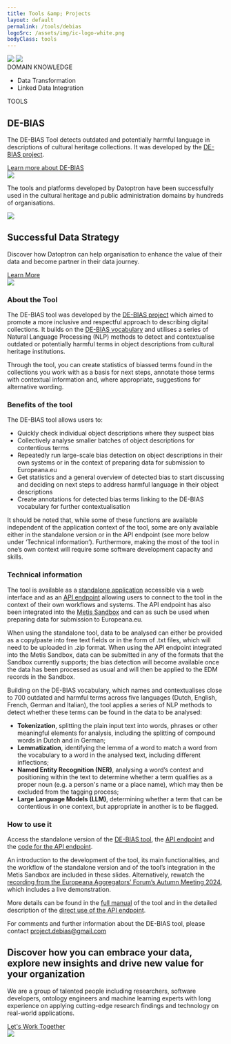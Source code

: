 ```yaml
---
title: Tools &amp; Projects
layout: default
permalink: /tools/debias
logoSrc: /assets/img/ic-logo-white.png
bodyClass: tools
---
```

<main role="main">
  <!-- tools header-->
  <section class="tools-header">
    <div class="container">
      <!-- row-->
      <div class="row">
        <!-- col-->
        <div class="col-xl-3 col-lg-3 col-md-3 left">
          <!-- wrap-->
          <div class="wrap">
            <!-- oval-->
            <img class="oval" src="{{ site.baseurl }}/assets/img/ic-oval-6.png">
            <!-- logo-->
            <img class="logo" src="{{ site.baseurl }}/assets/img/ic-logo-debias-white.png">
            <!-- label-->
            <div class="lbl">DOMAIN KNOWLEDGE</div>
            <ul>
              <li>
                Data Transformation
              </li>
              <li>
                Linked Data Integration
              </li>
            </ul>
          </div>
        </div>
        <!-- col-->
        <div class="col-xl-9 col-lg-9 col-md-9 right">
          <div class="lbl">TOOLS</div>
          <h1>DE-BIAS</h1>
          <p>
            The DE-BIAS Tool detects outdated and potentially harmful language in descriptions of cultural heritage collections. It was developed by the <a href="https://pro.europeana.eu/project/de-bias" target="_blank">DE-BIAS project</a>.
          </p>
          <a href="https://pro.europeana.eu/files/Europeana_Professional/Projects/debias/DE-BIAS_tool_technical_documentation.pdf" target="_blank">Learn more about DE-BIAS</a>
        </div>
      </div>
    </div>
  </section>
  <!-- tools header-->
  <section class="tools-detail">
    <div class="container">
      <!-- row-->
      <div class="row">
        <!-- col-->
        <div class="col-xl-3 col-lg-3 col-md-12 left">
          <!-- testimonial-->
          <img class="testi" src="{{ site.baseurl }}/assets/img/ic-testimonial.png">
          <!-- footnote-->
          <p class="footnote">
           The tools and platforms developed by Datoptron have been successfully used in the cultural heritage and public administration domains by hundreds of organisations.
          </p>
          <!-- banner-->
          <div class="banner-wrap">
            <div class="banner">
              <!-- oval-->
              <img class="oval" src="{{ site.baseurl }}/assets/img/ic-oval-6.png">
              <!-- text-->
              <h2>Successful Data Strategy</h2>
              <p>
                Discover how Datoptron can help organisation to enhance the value
                of their data and become partner in their data journey.
              </p>
              <a href="{{ site.baseurl }}/services">Learn More</a>
            </div>
          </div>
        </div>
        <!-- col-->
        <div class="col-xl-9 col-lg-9 col-md-12 right">
          <img class="thumbnail" src="{{ site.baseurl }}/assets/img/tools/debias_1.webp">
          <!-- content-->
          <h3>About the Tool</h3>
          <p>
          The DE-BIAS tool was developed by the <a href="https://pro.europeana.eu/project/de-bias" target="_blank">DE-BIAS project</a> which aimed to promote a more inclusive and respectful approach to describing digital collections. It builds on the <a href="https://pro.europeana.eu/page/the-de-bias-vocabulary" target="_blank">DE-BIAS vocabulary</a> and utilises a series of Natural Language Processing (NLP) methods to detect and contextualise outdated or potentially harmful terms in object descriptions from cultural heritage institutions.
		      </p>
          <p>
          Through the tool, you can create statistics of biassed terms found in the collections you work with as a basis for next steps, annotate those terms with contextual information and, where appropriate, suggestions for alternative wording.
          </p>
          <h3>Benefits of the tool</h3>
          <p>
            The DE-BIAS tool allows users to:
          </p>
          <ul>
            <li>Quickly check individual object descriptions where they suspect bias</li>
            <li>Collectively analyse smaller batches of object descriptions for contentious terms</li>
            <li>Repeatedly run large-scale bias detection on object descriptions in their own systems or in the context of preparing data for submission to Europeana.eu</li>
            <li>Get statistics and a general overview of detected bias to start discussing and deciding on next steps to address harmful language in their object descriptions</li>
            <li>Create annotations for detected bias terms linking to the DE-BIAS vocabulary for further contextualisation</li>
          </ul>
          <p>
          It should be noted that, while some of these functions are available independent of the application context of the tool, some are only available either in the standalone version or in the API endpoint (see more below under ‘Technical information’). Furthermore, making the most of the tool in one’s own context will require some software development capacity and skills.
          </p>
          <h3>Technical information</h3>
          <p>
          The tool is available as a <a href="https://debias-tool.ails.ece.ntua.gr/" target="_blank">standalone application</a> accessible via a web interface and as an <a href="https://debias-api.ails.ece.ntua.gr/" target="_blank">API endpoint</a> allowing users to connect to the tool in the context of their own workflows and systems. The API endpoint has also been integrated into the <a href="https://pro.europeana.eu/post/how-the-sandbox-is-evolving-to-meet-the-needs-of-the-data-space-for-cultural-heritage" target="_blank">Metis Sandbox</a> and can as such be used when preparing data for submission to Europeana.eu.
          </p>
          <p>
          When using the standalone tool, data to be analysed can either be provided as a copy/paste into free text fields or in the form of .txt files, which will need to be uploaded in .zip format. When using the API endpoint integrated into the Metis Sandbox, data can be submitted in any of the formats that the Sandbox currently supports; the bias detection will become available once the data has been processed as usual and will then be applied to the EDM records in the Sandbox.
          </p>
          <p>
          Building on the DE-BIAS vocabulary, which names and contextualises close to 700 outdated and harmful terms across five languages (Dutch, English, French, German and Italian), the tool applies a series of NLP methods to detect whether these terms can be found in the data to be analysed:
          </p>
          <ul>
          <li><strong>Tokenization</strong>, splitting the plain input text into words, phrases or other meaningful elements for analysis, including the splitting of compound words in Dutch and in German;</li>
          <li><strong>Lemmatization</strong>, identifying the lemma of a word to match a word from the vocabulary to a word in the analysed text, including different inflections;</li>
          <li><strong>Named Entity Recognition (NER)</strong>, analysing a word’s context and positioning within the text to determine whether a term qualifies as a proper noun (e.g. a person's name or a place name), which may then be excluded from the tagging process;</li>
          <li><strong>Large Language Models (LLM)</strong>, determining whether a term that can be contentious in one context, but appropriate in another is to be flagged.</li>
          </ul>
          <h3>How to use it</h3>
          <p>
          Access the standalone version of the <a href="https://debias-tool.ails.ece.ntua.gr/" target="_blank">DE-BIAS tool</a>, the <a href="https://debias-api.ails.ece.ntua.gr/" target="_blank">API endpoint</a> and the <a href="https://github.com/ails-lab/de-bias" target="_blank">code for the API endpoint</a>.
          </p>
          <p>
          An introduction to the development of the tool, its main functionalities, and the workflow of the standalone version and of the tool’s integration in the Metis Sandbox are included in these slides. Alternatively, rewatch the <a href="https://www.youtube.com/watch?v=UNq8m2ORGfM&ab_channel=MichaelCultureAssociation" target="_blank">recording from the Europeana Aggregators’ Forum’s Autumn Meeting 2024</a>, which includes a live demonstration.
          </p>
          <p>
          More details can be found in the <a href="https://pro.europeana.eu/files/Europeana_Professional/Projects/debias/DE-BIAS_tool_technical_documentation.pdf" target="_blank">full manual</a> of the tool and in the detailed description of the <a href="https://pro.europeana.eu/files/Europeana_Professional/Projects/debias/DE-BIAS_tool_technical_documentation_API.pdf" target="_blank">direct use of the API endpoint</a>.
          </p>
          <p>
          For comments and further information about the DE-BIAS tool, please contact <a href="mailto:project.debias@gmail.com">project.debias@gmail.com</a>
          </p>
        </div>
      </div>
    </div>
  </section>
  <!-- call to action-->
  <section class="home-calltoaction">
    <div class="container">
      <!-- heading-->
      <div class="text">
        <h2>
          Discover how you can embrace your data, explore <span class="green">new insights </span>and drive <span class="green">new value </span>for your organization
        </h2>
         <p>
            We are a group of talented people including researchers,
          software developers, ontology engineers and machine learning experts with
          long experience on applying cutting-edge research findings and technology on real-world applications.
          <!--We are a group of talented people including researchers, software developers, ontology engineers, and machine learning experts with a long experience working with standards, having contributed in the RDF, OWL and SKOS Working Groups of W3C.-->
        </p>
        <a href="{{ site.baseurl }}/contact">Let's Work Together</a>
      </div>
      <!-- character-->
      <img class="character" src="{{ site.baseurl }}/assets/img/img-character-3.png">
    </div>
  </section>
</main>